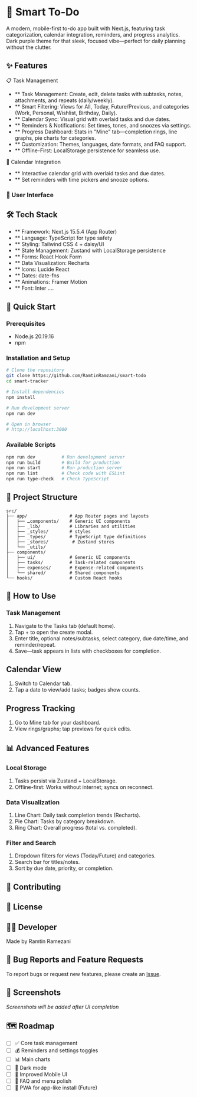 # 🎯 Smart To-Do

A modern, mobile-first to-do app built with Next.js, featuring task categorization, calendar integration, reminders, and progress analytics. Dark purple theme for that sleek, focused vibe—perfect for daily planning without the clutter.

## ✨ Features

📋 Task Management

- \*\* Task Management: Create, edit, delete tasks with subtasks, notes, attachments, and repeats (daily/weekly).
- \*\* Smart Filtering: Views for All, Today, Future/Previous, and categories (Work, Personal, Wishlist, Birthday, Daily).
- \*\* Calendar Sync: Visual grid with overlaid tasks and due dates.
- \*\* Reminders & Notifications: Set times, tones, and snoozes via settings.
- \*\* Progress Dashboard: Stats in "Mine" tab—completion rings, line graphs, pie charts for categories.
- \*\* Customization: Themes, languages, date formats, and FAQ support.
- \*\* Offline-First: LocalStorage persistence for seamless use.

📅 Calendar Integration

- \*\* Interactive calendar grid with overlaid tasks and due dates.
- \*\* Set reminders with time pickers and snooze options.

### 🎨 User Interface

## 🛠️ Tech Stack

- \*\* Framework: Next.js 15.5.4 (App Router)
- \*\* Language: TypeScript for type safety
- \*\* Styling: Tailwind CSS 4 + daisy/UI
- \*\* State Management: Zustand with LocalStorage persistence
- \*\* Forms: React Hook Form
- \*\* Data Visualization: Recharts
- \*\* Icons: Lucide React
- \*\* Dates: date-fns
- \*\* Animations: Framer Motion
- \*\* Font: Inter ....

## 🚀 Quick Start

### Prerequisites

- Node.js 20.19.16
- npm

### Installation and Setup

```bash
# Clone the repository
git clone https://github.com/RamtinRamzani/smart-todo
cd smart-tracker

# Install dependencies
npm install

# Run development server
npm run dev

# Open in browser
# http://localhost:3000
```

### Available Scripts

```bash
npm run dev          # Run development server
npm run build        # Build for production
npm run start        # Run production server
npm run lint         # Check code with ESLint
npm run type-check   # Check TypeScript
```

## 📂 Project Structure

```
src/
├── app/                # App Router pages and layouts
│   ├── ـcomponents/    # Generic UI components
│   ├── _lib/           # Libraries and utilities
│   ├── _styles/        # styles
│   ├── _types/         # TypeScript type definitions
│   ├── _stores/         # Zustand stores
│   └── _utils/
├── components/
│   ├── ui/             # Generic UI components
│   ├── tasks/          # Task-related components
│   ├── expenses/       # Expense-related components
│   └── shared/         # Shared components
└── hooks/              # Custom React hooks
```

## 🎯 How to Use

### Task Management

1. Navigate to the Tasks tab (default home).
2. Tap + to open the create modal.
3. Enter title, optional notes/subtasks, select category, due date/time, and reminder/repeat.
4. Save—task appears in lists with checkboxes for completion.

## Calendar View

1. Switch to Calendar tab.
2. Tap a date to view/add tasks; badges show counts.

## Progress Tracking

1. Go to Mine tab for your dashboard.
2. View rings/graphs; tap previews for quick edits.

## 📊 Advanced Features

### Local Storage

1. Tasks persist via Zustand + LocalStorage.
2. Offline-first: Works without internet; syncs on reconnect.

### Data Visualization

1. Line Chart: Daily task completion trends (Recharts).
2. Pie Chart: Tasks by category breakdown.
3. Ring Chart: Overall progress (total vs. completed).

### Filter and Search

1. Dropdown filters for views (Today/Future) and categories.
2. Search bar for titles/notes.
3. Sort by due date, priority, or completion.

## 🤝 Contributing

<!--  -->

## 📝 License

<!--  -->

## 👨‍💻 Developer

Made by Ramtin Ramezani

## 🐛 Bug Reports and Feature Requests

To report bugs or request new features, please create an [Issue](https://github.com/RamtinRamzani/smart-tracker/issues).

## 📸 Screenshots

_Screenshots will be added after UI completion_

## 🗺️ Roadmap

- [ ] ✅ Core task management
- [ ] 💰 Reminders and settings toggles
- [ ] 📊 Main charts
- [ ] 🌙 Dark mode
- [ ] 📱 Improved Mobile UI
- [ ] 🔄 FAQ and menu polish
- [ ] 📧 PWA for app-like install (Future)
